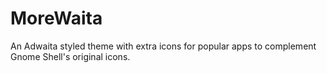 # MoreWaita
An Adwaita styled theme with extra icons for popular apps to complement Gnome Shell's original icons.
